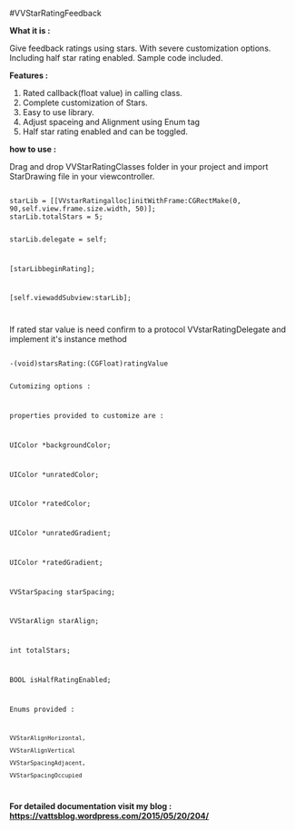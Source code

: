 #VVStarRatingFeedback

<b>What it is :</b>

Give feedback ratings using stars. With severe customization options. Including half star rating enabled. Sample code included.

<b>Features :</b>

1. Rated callback(float value) in calling class.
2. Complete customization of Stars.
3. Easy to use library.
4. Adjust spaceing and Alignment using Enum tag
5. Half star rating enabled and can be toggled.


<b>how to use : </b>

Drag and drop VVStarRatingClasses folder in your project and import StarDrawing file in your viewcontroller.

<code>
starLib = [[VVstarRatingalloc]initWithFrame:CGRectMake(0, 90,self.view.frame.size.width, 50)];   
starLib.totalStars = 5;

starLib.delegate = self;

[starLibbeginRating];

[self.viewaddSubview:starLib];

</code>

If rated star value is need confirm to a protocol VVstarRatingDelegate and implement it's instance method

<code>
-(void)starsRating:(CGFloat)ratingValue

Cutomizing options : 

properties provided to customize are : 

UIColor *backgroundColor;

UIColor *unratedColor;

UIColor *ratedColor;

UIColor *unratedGradient;

UIColor *ratedGradient;

VVStarSpacing starSpacing;

VVStarAlign starAlign;

int totalStars;

BOOL isHalfRatingEnabled;

Enums provided : 

    VVStarAlignHorizontal,

    VVStarAlignVertical

    VVStarSpacingAdjacent,

    VVStarSpacingOccupied
</code>


<b>For detailed documentation visit my blog : https://vattsblog.wordpress.com/2015/05/20/204/</b>
